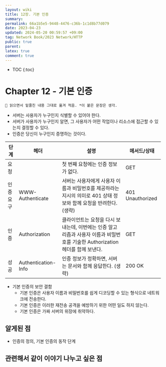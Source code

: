 ```yaml
---
layout: wiki
title: 12장. 기본 인증
summary: 
permalink: 66a1b5e5-9448-4476-c36b-1c1d8b77d079
date: 2023-04-23
updated: 2024-05-20 00:59:57 +09:00
tag: Network Book/2023 Network/HTTP 
public: true
parent: 
latex: true
comment: true
---
```


* TOC
{:toc}

# Chapter 12 - 기본 인증

```
📌 읽으면서 밑줄친 내용 그대로 옮겨 적음. *이 붙은 문장은 생각.
```

- 서버는 사용자가 누구인지 식별할 수 있어야 한다.
- 서버가 사용자가 누구인지 알면, 그 사용자가 어떤 작업이나 리소스에 접근할 수 있는지 결정할 수 있다. 
- 인증은 당신이 누구인지 증명하는 것이다.

| 단계      | 헤더                | 설명                                                                                                                          | 메서드/상태      |
| --------- | ------------------- | ----------------------------------------------------------------------------------------------------------------------------- | ---------------- |
| 요청      |                     | 첫 번째 요청에는 인증 정보가 없다.                                                                                            | GET              |
| 인증 요구 | WWW-Authenticate    | 서버는 사용자에게 사용자 이름과 비밀번호를 제공하라는 지시의 의미로 401 상태 정보와 함께 요청을 반려한다. (생략)              | 401 Unauthorized |
| 인증      | Authorization       | 클라이언트는 요청을 다시 보내는데, 이번에는 인증 알고리즘과 사용자 이름과 비밀번호를 기술한 Authorization 헤더를 함께 보낸다. | GET              |
| 성공      | Authentication-Info | 인증 정보가 정확하면, 서버는 문서와 함께 응답한다. (생략) | 200 OK |

- 기본 인증의 보안 결함
	- 기본 인증은 사용자 이름과 비밀번호를 쉽게 디코딩할 수 있는 형식으로 네트워크에 전송한다.
	- 기본 인증은 이러한 재전송 공격을 예방하기 위한 어떤 일도 하지 않는다.
	- 기본 인증은 가짜 서버의 위장에 취약하다.

## 알게된 점

- 인증의 정의, 기본 인증의 동작 단계

## 관련해서 같이 이야기 나누고 싶은 점

